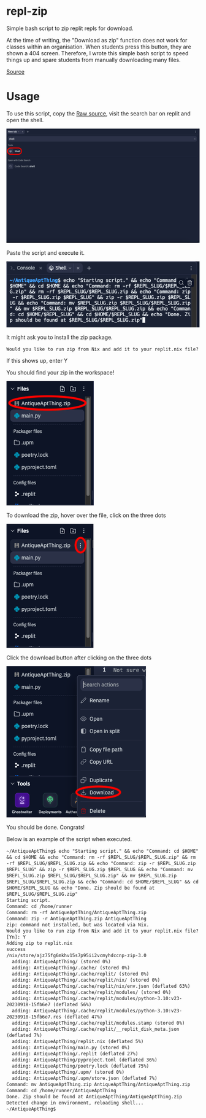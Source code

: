 # repl-zip
Simple bash script to zip replit repls for download.

At the time of writing, the "Download as zip" function does not work for classes within an organisation.
When students press this button, they are shown a 404 screen.
Therefore, I wrote this simple bash script to speed things up and spare students from manually downloading many files.

[Source](/command.sh)

# Usage

To use this script, copy the [Raw source](https://raw.githubusercontent.com/matthew-mw/repl-zip/main/command.sh), visit the search bar on replit and open the shell.

![Shell](./pictures/Shell.png)

Paste the script and execute it.

![Script](./pictures/Script.png)

It might ask you to install the zip package.
```console
Would you like to run zip from Nix and add it to your replit.nix file?
```
If this shows up, enter Y

You should find your zip in the workspace!

![Zip](./pictures/Zip.png)

To download the zip, hover over the file, click on the three dots

![Menu](./pictures/Menu.png)

Click the download button after clicking on the three dots

![Download](./pictures/Download.png)

You should be done. Congrats!

Below is an example of the script when executed.
```console
~/AntiqueAptThing$ echo "Starting script." && echo "Command: cd $HOME" && cd $HOME && echo "Command: rm -rf $REPL_SLUG/$REPL_SLUG.zip" && rm -rf $REPL_SLUG/$REPL_SLUG.zip && echo "Command: zip -r $REPL_SLUG.zip $REPL_SLUG" && zip -r $REPL_SLUG.zip $REPL_SLUG && echo "Command: mv $REPL_SLUG.zip $REPL_SLUG/$REPL_SLUG.zip" && mv $REPL_SLUG.zip $REPL_SLUG/$REPL_SLUG.zip && echo "Command: cd $HOME/$REPL_SLUG" && cd $HOME/$REPL_SLUG && echo "Done. Zip should be found at $REPL_SLUG/$REPL_SLUG.zip"
Starting script.
Command: cd /home/runner
Command: rm -rf AntiqueAptThing/AntiqueAptThing.zip
Command: zip -r AntiqueAptThing.zip AntiqueAptThing
zip: command not installed, but was located via Nix.
Would you like to run zip from Nix and add it to your replit.nix file? [Yn]: Y
Adding zip to replit.nix
success
/nix/store/ajz75fg6mkhv15s7p95ii2vcmyhdccnp-zip-3.0
  adding: AntiqueAptThing/ (stored 0%)
  adding: AntiqueAptThing/.cache/ (stored 0%)
  adding: AntiqueAptThing/.cache/replit/ (stored 0%)
  adding: AntiqueAptThing/.cache/replit/nix/ (stored 0%)
  adding: AntiqueAptThing/.cache/replit/nix/env.json (deflated 63%)
  adding: AntiqueAptThing/.cache/replit/modules/ (stored 0%)
  adding: AntiqueAptThing/.cache/replit/modules/python-3.10:v23-20230918-15fb6e7 (deflated 56%)
  adding: AntiqueAptThing/.cache/replit/modules/python-3.10:v23-20230918-15fb6e7.res (deflated 47%)
  adding: AntiqueAptThing/.cache/replit/modules.stamp (stored 0%)
  adding: AntiqueAptThing/.cache/replit/__replit_disk_meta.json (deflated 7%)
  adding: AntiqueAptThing/replit.nix (deflated 5%)
  adding: AntiqueAptThing/main.py (stored 0%)
  adding: AntiqueAptThing/.replit (deflated 27%)
  adding: AntiqueAptThing/pyproject.toml (deflated 36%)
  adding: AntiqueAptThing/poetry.lock (deflated 75%)
  adding: AntiqueAptThing/.upm/ (stored 0%)
  adding: AntiqueAptThing/.upm/store.json (deflated 7%)
Command: mv AntiqueAptThing.zip AntiqueAptThing/AntiqueAptThing.zip
Command: cd /home/runner/AntiqueAptThing
Done. Zip should be found at AntiqueAptThing/AntiqueAptThing.zip
Detected change in environment, reloading shell...
~/AntiqueAptThing$ 
```
